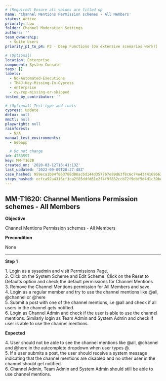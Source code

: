 ```yaml
---
# (Required) Ensure all values are filled up
name: 'Channel Mentions Permission schemes - All Members'
status: Active
priority: Low
folder: Channel Moderation Settings
authors: ''
team_ownership:
  - Suite Users
priority_p1_to_p4: P3 - Deep Functions (Do extensive scenarios work?)

# (Optional)
location: Enterprise
component: System Console
tags: []
labels:
  - No-Automated-Executions
  - TM4J-Key-Missing-In-Cypress
  - enterprise
  - cy-rep-missing-or-skipped
tested_by_contributor: ''

# (Optional) Test type and tools
cypress: Update
detox: null
mmctl: null
playwright: null
rainforest:
  - N/A
manual_test_environments:
  - Webapp

  # Do not change
id: 4783597
key: MM-T1620
created_on: '2020-03-12T16:41:13Z'
last_updated: '2022-09-09T20:27:48Z'
case_hashed: 959eca1b94f863788d88acbd144d3577b7e89d63f8c6c74e43441696635d7bd3cdb59546249d3866cb19275116e93782
steps_hashed: ecfca92a4316cf1ca2f85ddfd61e2f4f9f832ccb72f9dbf5d4d1c39be569a9066741d28a1ae2f5c5f7091c1c5c548633
---
```


<!-- (Auto-generated) Based on frontmatter's "key" and "name" -->

## MM-T1620: Channel Mentions Permission schemes - All Members

**Objective**

Channel Mentions Permission schemes - All Members

**Precondition**

None

---

**Step 1**

1\. Login as a sysadmin and visit Permissions Page.\
2\. Click on the System Scheme and Edit Scheme. Click on the Reset to Defaults option and check the default permissions for Channel Mentions\
3\. Remove the Channel Mentions permission for All Members and save.\
4\. Login as a regular member and try to use the channel mentions like @all, @channel or @here\
5\. Submit a post with one of the channel mentions, i.e @all and check if all users in the channel gets notified.\
6\. Login as Channel Admin and check if the user is able to use the channel mentions. Similarly login as Team Admin and System Admin and check if user is able to use the channel mentions.

**Expected**

4\. User should not be able to see the channel mentions like @all, @channel and @here in the autcomplete dropdown when user types @.\
5\. If a user submits a post, the user should receive a system message indicating that the channel mentions are disabled and no other user in the channel should get notified.\
6\. Channel Admin, Team Admin and System Admin should still be able to use channel mentions.
